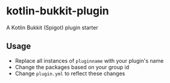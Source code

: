 # kotlin-bukkit-plugin

A Kotlin Bukkit (Spigot) plugin starter

## Usage

- Replace all instances of `pluginname` with your plugin's name
- Change the packages based on your group id
- Change `plugin.yml` to reflect these changes
